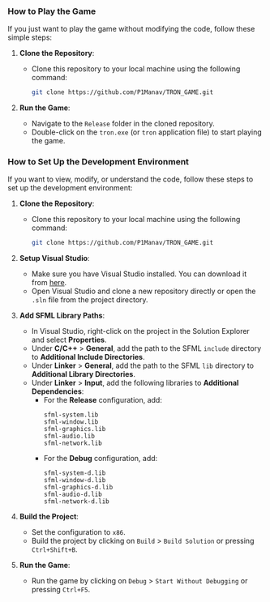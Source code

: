 ### How to Play the Game
If you just want to play the game without modifying the code, follow these simple steps:

1. **Clone the Repository**:
   - Clone this repository to your local machine using the following command:
     ```bash
     git clone https://github.com/P1Manav/TRON_GAME.git
     ```

2. **Run the Game**:
   - Navigate to the `Release` folder in the cloned repository.
   - Double-click on the `tron.exe` (or `tron` application file) to start playing the game.

### How to Set Up the Development Environment
If you want to view, modify, or understand the code, follow these steps to set up the development environment:

1. **Clone the Repository**:
   - Clone this repository to your local machine using the following command:
     ```bash
     git clone https://github.com/P1Manav/TRON_GAME.git
     ```

2. **Setup Visual Studio**:
   - Make sure you have Visual Studio installed. You can download it from [here](https://visualstudio.microsoft.com/downloads/).
   - Open Visual Studio and clone a new repository directly or open the `.sln` file from the project directory.

3. **Add SFML Library Paths**:
   - In Visual Studio, right-click on the project in the Solution Explorer and select **Properties**.
   - Under **C/C++** > **General**, add the path to the SFML `include` directory to **Additional Include Directories**.
   - Under **Linker** > **General**, add the path to the SFML `lib` directory to **Additional Library Directories**.
   - Under **Linker** > **Input**, add the following libraries to **Additional Dependencies**:
     - For the **Release** configuration, add:
       ```
       sfml-system.lib
       sfml-window.lib
       sfml-graphics.lib
       sfml-audio.lib
       sfml-network.lib
       ```
     - For the **Debug** configuration, add:
       ```
       sfml-system-d.lib
       sfml-window-d.lib
       sfml-graphics-d.lib
       sfml-audio-d.lib
       sfml-network-d.lib
       ```

4. **Build the Project**:
   - Set the configuration to `x86`.
   - Build the project by clicking on `Build` > `Build Solution` or pressing `Ctrl+Shift+B`.

5. **Run the Game**:
   - Run the game by clicking on `Debug` > `Start Without Debugging` or pressing `Ctrl+F5`.
